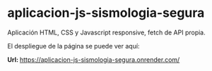 # aplicacion-js-sismologia-segura

<p> Aplicación HTML, CSS y Javascript responsive, fetch de API propia. </p>

El despliegue de la página se puede ver aquí:

<strong> Url: </strong> <a> https://aplicacion-js-sismologia-segura.onrender.com/ </a>
